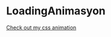 # LoadingAnimasyon
[Check out my css animation](https://app.netlify.com/sites/optimistic-liskov-3dcc83/overview)
